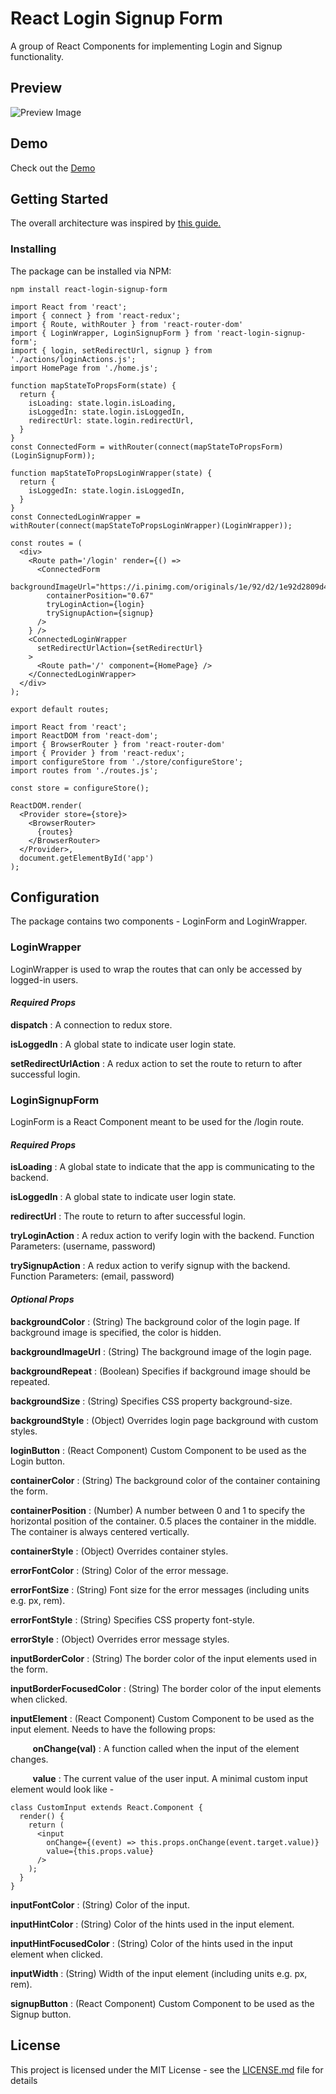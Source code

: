 # React Login Signup Form

A group of React Components for implementing Login and Signup functionality.

## Preview

![Preview Image](https://raw.githubusercontent.com/hassanaliaskari/ReactLoginSignupForm/master/docs/preview.png)

## Demo

Check out the [Demo](https://hassanaliaskari.github.io/ReactLoginSignupForm/)


## Getting Started
The overall architecture was inspired by [this guide.](https://medium.com/the-many/adding-login-and-authentication-sections-to-your-react-or-react-native-app-7767fd251bd1)

### Installing
The package can be installed via NPM:
```
npm install react-login-signup-form
```

```
import React from 'react';
import { connect } from 'react-redux';
import { Route, withRouter } from 'react-router-dom'
import { LoginWrapper, LoginSignupForm } from 'react-login-signup-form';
import { login, setRedirectUrl, signup } from './actions/loginActions.js';
import HomePage from './home.js';

function mapStateToPropsForm(state) {
  return {
    isLoading: state.login.isLoading,
    isLoggedIn: state.login.isLoggedIn,
    redirectUrl: state.login.redirectUrl,
  }
}
const ConnectedForm = withRouter(connect(mapStateToPropsForm)(LoginSignupForm));

function mapStateToPropsLoginWrapper(state) {
  return {
    isLoggedIn: state.login.isLoggedIn,
  }
}
const ConnectedLoginWrapper = withRouter(connect(mapStateToPropsLoginWrapper)(LoginWrapper));

const routes = (
  <div>
    <Route path='/login' render={() =>
      <ConnectedForm
        backgroundImageUrl="https://i.pinimg.com/originals/1e/92/d2/1e92d2809d44371f04cbc4d3d6ce22c1.jpg"
        containerPosition="0.67"
        tryLoginAction={login}
        trySignupAction={signup}
      />
    } />
    <ConnectedLoginWrapper
      setRedirectUrlAction={setRedirectUrl}
    >
      <Route path='/' component={HomePage} />
    </ConnectedLoginWrapper>
  </div>
);

export default routes;
```

```
import React from 'react';
import ReactDOM from 'react-dom';
import { BrowserRouter } from 'react-router-dom'
import { Provider } from 'react-redux';
import configureStore from './store/configureStore';
import routes from './routes.js';

const store = configureStore();

ReactDOM.render(
  <Provider store={store}>
    <BrowserRouter>
      {routes}
    </BrowserRouter>
  </Provider>,
  document.getElementById('app')
);
```

## Configuration

The package contains two components - LoginForm and LoginWrapper.

### LoginWrapper
LoginWrapper is used to wrap the routes that can only be accessed by logged-in users.

#### *Required Props*
**dispatch** : A connection to redux store.

**isLoggedIn** : A global state to indicate user login state.

**setRedirectUrlAction** : A redux action to set the route to return to after successful login.

### LoginSignupForm
LoginForm is a React Component meant to be used for the /login route.

#### *Required Props*
**isLoading** : A global state to indicate that the app is communicating to the backend.

**isLoggedIn** : A global state to indicate user login state.

**redirectUrl** : The route to return to after successful login.

**tryLoginAction** : A redux action to verify login with the backend. Function Parameters: (username, password)

**trySignupAction** : A redux action to verify signup with the backend. Function Parameters: (email, password)

#### *Optional Props*
**backgroundColor** : (String) The background color of the login page. If background image is specified, the color is hidden.

**backgroundImageUrl** : (String) The background image of the login page.

**backgroundRepeat** : (Boolean) Specifies if background image should be repeated.

**backgroundSize** : (String) Specifies CSS property background-size.

**backgroundStyle** : (Object) Overrides login page background with custom styles.

**loginButton** : (React Component) Custom Component to be used as the Login button.

**containerColor** : (String) The background color of the container containing the form.

**containerPosition** : (Number) A number between 0 and 1 to specify the horizontal position of the container. 0.5 places the container in the middle. The container is always centered vertically.

**containerStyle** : (Object) Overrides container styles.

**errorFontColor** : (String) Color of the error message.

**errorFontSize** : (String) Font size for the error messages (including units e.g. px, rem).

**errorFontStyle** : (String) Specifies CSS property font-style.

**errorStyle** : (Object) Overrides error message styles.

**inputBorderColor** : (String) The border color of the input elements used in the form.

**inputBorderFocusedColor** : (String) The border color of the input elements when clicked.

**inputElement** : (React Component) Custom Component to be used as the input element. Needs to have the following props:

&nbsp;&nbsp;&nbsp;&nbsp;&nbsp;&nbsp;&nbsp;&nbsp; **onChange(val)** : A function called when the input of the element changes.

&nbsp;&nbsp;&nbsp;&nbsp;&nbsp;&nbsp;&nbsp;&nbsp; **value** : The current value of the user input.
A minimal custom input element would look like -

```
class CustomInput extends React.Component {
  render() {
    return (
      <input
        onChange={(event) => this.props.onChange(event.target.value)}
        value={this.props.value}
      />
    );
  }
}
```

**inputFontColor** : (String) Color of the input.

**inputHintColor** : (String) Color of the hints used in the input element.

**inputHintFocusedColor** : (String) Color of the hints used in the input element when clicked.

**inputWidth** : (String) Width of the input element (including units e.g. px, rem).

**signupButton** : (React Component) Custom Component to be used as the Signup button.

## License

This project is licensed under the MIT License - see the [LICENSE.md](LICENSE.md) file for details
